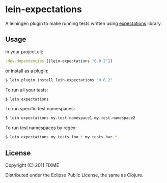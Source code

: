 # lein-expectations

A leiningen plugin to make running tests written using [expectations](https://github.com/jaycfields/expectations) library.

## Usage

In your project.clj:

```clojure
:dev-dependencies [[lein-expectations "0.0.2"]]
```

or install as a plugin:

```bash
$ lein plugin install lein-expectations "0.0.2"
```

To run all your tests:

```bash
$ lein expectations
```

To run specific test namespaces:

```bash
$ lein expectations my.test.namespace1 my.test.namespace2
```

To run test namespaces by regex:

```bash
$ lein expectations my.tests.foo.* my.tests.bar.*
```

## License

Copyright (C) 2011 FIXME

Distributed under the Eclipse Public License, the same as Clojure.
